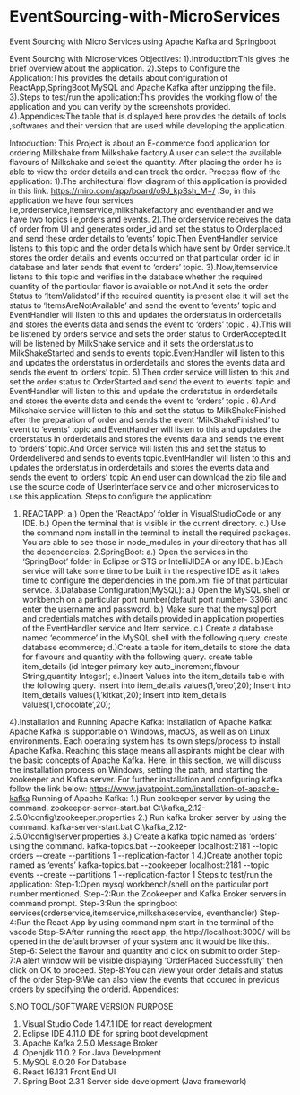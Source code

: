 # EventSourcing-with-MicroServices
Event Sourcing with Micro Services using Apache Kafka and Springboot
 
Event Sourcing with Microservices
Objectives:
1).Introduction:This gives the brief overview about the application.
2).Steps to Configure the Application:This provides the details about configuration of ReactApp,SpringBoot,MySQL and Apache Kafka after unzipping the file.
3).Steps to test/run the application:This provides the working flow of the application and you can verify by the screenshots provided.
4).Appendices:The table that is displayed here provides the details of tools ,softwares and their version that are used while  developing the application.

Introduction: This Project is about an E-commerce food application for ordering Milkshake from Milkshake factory.A user can select the available flavours of Milkshake and select the quantity. After placing the order he is able to view the order details and can track the order.
Process flow of the application:
1).The architectural flow diagram of this application is provided in this link. https://miro.com/app/board/o9J_kpSsh_M=/ .So, in this application we have four services i.e,orderservice,itemservice,milkshakefactory and eventhandler and we have two topics i.e,orders and events.
2).The orderservice receives the data of order from UI and generates order_id and set the status to Orderplaced and send these order details to ‘events’ topic.Then EventHandler service listens to this topic and the order details which have sent by Order service.It stores the order details and events occurred on that particular order_id in database and later sends that event to ‘orders’ topic.
3).Now,itemservice listens to this topic and verifies in the database whether the required quantity of the particular flavor  is   available or not.And it sets the order Status to ‘ItemValidated’ if the required quantity is present else it will set the status to ‘ItemsAreNotAvailable’ and send the event to ‘events’ topic and EventHandler will listen to this and updates the orderstatus in orderdetails and  stores the events data and sends the event to ‘orders’ topic .
4).This will be listened by orders service and sets the order status to OrderAccepted.It will be listened by MilkShake service and it sets the orderstatus to MilkShakeStarted and sends to events topic.EventHandler will listen to this and updates the orderstatus in orderdetails and  stores the events data and sends the event to ‘orders’ topic.
5).Then order service will listen to this and set the order status to OrderStarted and send the event to ‘events’ topic and EventHandler will listen to this and update the orderstatus in orderdetails and  stores the events data and sends the event to ‘orders’ topic .
6).And Milkshake service will listen to this and set the status to MilkShakeFinished after the preparation of order and sends  the event  ‘MilkShakeFinished’ to  event to ‘events’ topic and EventHandler will listen to this and updates the orderstatus in orderdetails and  stores the events data and sends the event to ‘orders’ topic.And Order service will listen this and set the status to Orderdelivered and sends to events topic.EventHandler will listen to this and updates the orderstatus in orderdetails and  stores the events data and sends the event to ‘orders’ topic 
		An end user can download the zip file and use the source code of UserInterface service and other microservices to use this application.
Steps to configure the application:

1. REACTAPP:
 a.) Open the ‘ReactApp’ folder in VisualStudioCode or any IDE.
 b.) Open the terminal  that is visible in the current directory.
 c.) Use the command npm install in the terminal to install the required packages. You are able to see those in node_modules in your directory that has all the dependencies.
2.SpringBoot:
a.) Open the services in the ‘SpringBoot’ folder in Eclipse or STS or IntelliJIDEA or any IDE.
b.)Each service will take some time to be built in the respective IDE as it takes time to configure the dependencies in the pom.xml file of that particular service.
3.Database Configuration(MySQL):
a.) Open the MySQL shell or workbench on a particular port number(default port number- 3306) and enter the username and password.
b.) Make sure that the mysql port and credentials matches with details provided in application properties of the EventHandler service and Item service.
c.) Create a database named ‘ecommerce’ in the MySQL shell  with the following query.
           create database ecommerce;
d.)Create a table for item_details to store the data for flavours and quantity with the following query.
    create table item_details (id Integer primary key auto_increment,flavour String,quantity Integer); 
e.)Insert Values into the item_details table with the following query.
	Insert  into item_details values(1,’oreo’,20);
	Insert  into item_details values(1,’kitkat’,20);
	Insert  into item_details values(1,’chocolate’,20);

4).Installation and Running Apache Kafka:
    Installation of Apache Kafka:
Apache Kafka is supportable on Windows, macOS, as well as on Linux environments. Each operating system has its own steps/process to install Apache Kafka.
Reaching this stage means all aspirants might be clear with the basic concepts of Apache Kafka. Here, in this section, we will discuss the installation process on Windows, setting the path, and starting the zookeeper and Kafka server.
 For further installation and configuring kafka follow the link below:
	https://www.javatpoint.com/installation-of-apache-kafka
   Running of Apache Kafka:
    1.) Run zookeeper server by using the command.
zookeeper-server-start.bat  C:\kafka_2.12-2.5.0\config\zookeeper.properties
    2.) Run kafka broker server by using the command.
kafka-server-start.bat  C:\kafka_2.12-2.5.0\config\server.properties
    3.) Create a kafka topic named as ‘orders’ using the command.
kafka-topics.bat --zookeeper localhost:2181 --topic orders --create --partitions 1 --replication-factor 1
    4.)Create another topic named as ‘events’
kafka-topics.bat --zookeeper localhost:2181 --topic events --create --partitions 1 --replication-factor 1
Steps to test/run the application:
Step-1:Open mysql workbench/shell on the particular port number mentioned.
Step-2:Run the Zookeeper and Kafka Broker servers in command prompt.
Step-3:Run the springboot services(orderservice,itemservice,milkshakeservice, eventhandler)
Step-4:Run the React App by using command npm start in the terminal of the vscode
Step-5:After running the react app, the http://localhost:3000/ will be opened in the default browser of your system and it would be like this..
Step-6: Select the flavour and quantity and click on submit to order
Step-7:A alert window will be visible displaying ‘OrderPlaced Successfully’ then click on OK to proceed.
Step-8:You can view your order details and status of the order
Step-9:We can also view the events that occured in previous orders by specifying the orderid.
Appendices:

S.NO TOOL/SOFTWARE       VERSION    PURPOSE
1.    Visual Studio Code 1.47.1     IDE for react development
2.    Eclipse IDE        4.11.0     IDE for spring boot development
3.    Apache Kafka       2.5.0       Message Broker
4.    Openjdk            11.0.2      For Java Development
5.    MySQL              8.0.20      For Database
6.    React              16.13.1     Front End UI
7.    Spring Boot        2.3.1       Server side development (Java framework)




    
